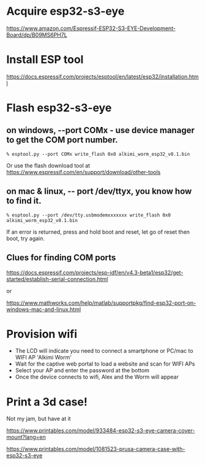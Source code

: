 # Acquire esp32-s3-eye

https://www.amazon.com/Espressif-ESP32-S3-EYE-Development-Board/dp/B09MS6PH7L

# Install ESP tool

https://docs.espressif.com/projects/esptool/en/latest/esp32/installation.html

# Flash esp32-s3-eye

## on windows, --port COMx - use device manager to get the COM port number.

```% esptool.py --port COMx write_flash 0x0 alkimi_worm_esp32_v0.1.bin```

Or use the flash download tool at https://www.espressif.com/en/support/download/other-tools

## on mac & linux, -- port /dev/ttyx, you know how to find it. 

```% esptool.py --port /dev/tty.usbmodemxxxxxxx write_flash 0x0 alkimi_worm_esp32_v0.1.bin```

If an error is returned, press and hold boot and reset, let go of reset then boot, try again. 

## Clues for finding COM ports

https://docs.espressif.com/projects/esp-idf/en/v4.3-beta1/esp32/get-started/establish-serial-connection.html

or

https://www.mathworks.com/help/matlab/supportpkg/find-esp32-port-on-windows-mac-and-linux.html

# Provision wifi

* The LCD will indicate you need to connect a smartphone or PC/mac to WIFI AP 'Alkimi Worm'
* Wait for the captive web portal to load a website and scan for WIFI APs
* Select your AP and enter the password at the bottom
* Once the device connects to wifi, Alex and the Worm will appear

# Print a 3d case!

Not my jam, but have at it 

https://www.printables.com/model/933484-esp32-s3-eye-camera-cover-mount?lang=en

https://www.printables.com/model/1081523-prusa-camera-case-with-esp32-s3-eye
